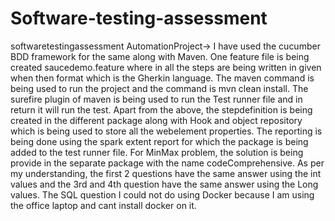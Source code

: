 # Software-testing-assessment
softwaretestingassessment
AutomationProject-> I have used the cucumber BDD framework for the same along with Maven. One feature file is being created saucedemo.feature where in all the steps are being
written in given when then format which is the Gherkin language. The maven command is being used to run the project and the command is mvn clean install.
The surefire plugin of maven is being used to run the Test runner file and in return it will run the test.
Apart from the above, the stepdefinition is being created in the different package along with Hook and object repository which is being used to store all the webelement properties.
The reporting is being done using the spark extent report for which the package is being added to the test runner file.
For MinMax problem, the solution is being provide in the separate package with the name codeComprehensive. As per my understanding, the first 2 questions have the same answer
using the int values and the 3rd and 4th question have the same answer using the Long values.
The SQL question I could not do using Docker because I am using the office laptop and cant install docker on it.
